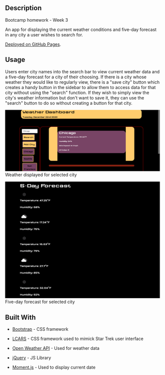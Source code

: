 ## Description
Bootcamp homework - Week 3

An app for displaying the current weather conditions and five-day forecast in any city a user wishes to search for.

[Deployed on GitHub Pages](https://rachelns.github.io/weather-dashboard/).

## Usage

Users enter city names into the search bar to view current weather data and a five-day forecast for a city of their choosing. If there is a city whose weather they would like to regularly view, there is a "save city" button which creates a handy button in the sidebar to allow them to access data for that city without using the "search" function. If they wish to simply view the city's weather information but don't want to save it, they can use the "search" button to do so without creating a button for that city. 

![Weather](Images/weather.png?raw=true "Weather")
Weather displayed for selected city

![Forecast](Images/five-day-forecast.png?raw=true "Forecast")
Five-day forecast for selected city

## Built With
* [Bootstrap](https://getbootstrap.com/docs/4.5/getting-started/introduction/) - CSS framework

* [LCARS](https://github.com/joernweissenborn/lcars) - CSS framework used to mimick Star Trek user interface

* [Open Weather API](https://openweathermap.org/api) - Used for weather data

* [jQuery](https://jquery.com/) - JS Library

* [Moment.js](https://momentjs.com/docs/#/use-it/) - Used to display current date


